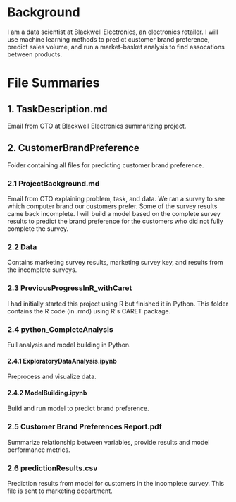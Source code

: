 # Background

I am a data scientist at Blackwell Electronics, an electronics retailer. I will use machine learning methods to predict customer brand preference, predict sales volume, and run a market-basket analysis to find assocations between products.

# File Summaries

## 1. TaskDescription.md
Email from CTO at Blackwell Electronics summarizing project.

## 2. CustomerBrandPreference
Folder containing all files for predicting customer brand preference. 

### 2.1 ProjectBackground.md
Email from CTO explaining problem, task, and data. We ran a survey to see which computer brand our customers prefer. Some of the survey results came back incomplete. I will build a model based on the complete survey results to predict the brand preference for the customers who did not fully complete the survey. 

### 2.2 Data
Contains marketing survey results, marketing survey key, and results from the incomplete surveys.  

### 2.3 PreviousProgressInR_withCaret
I had initially started this project using R but finished it in Python. This folder contains the R code (in .rmd) using R's  CARET package.  

### 2.4 python_CompleteAnalysis
Full analysis and model building in Python. 
#### 2.4.1 ExploratoryDataAnalysis.ipynb
Preprocess and visualize data.
#### 2.4.2 ModelBuilding.ipynb
Build and run model to predict brand preference. 

### 2.5 Customer Brand Preferences Report.pdf
Summarize relationship between variables, provide results and model performance metrics.
### 2.6 predictionResults.csv
Prediction results from model for customers in the incomplete survey. This file is sent to marketing department.


